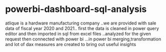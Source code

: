 # powerbi-dashboard-sql-analysis
atlique is a hardware manufacturing company ..we are provided with sale data of fiscal year 2020 and 2021..
 first the data is cleaned in power query editor and then imported in sql from excel files ..analyzed for the given request then connected with power bi ...in power bi merging,transformation and lot of dax measures are created to bring out useful insights
